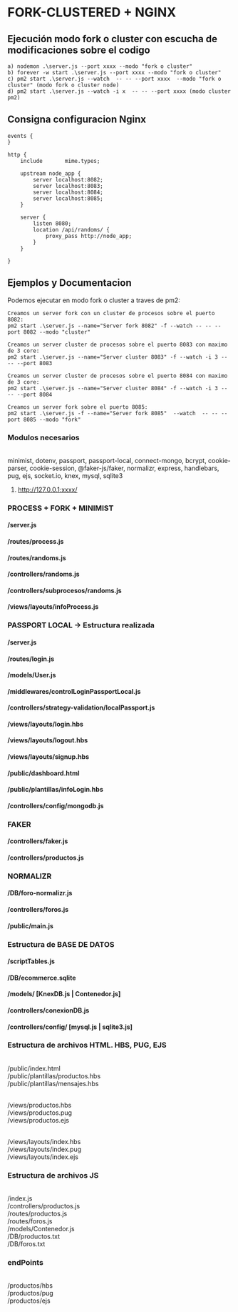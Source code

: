 # FORK-CLUSTERED + NGINX

## Ejecución modo fork o cluster con escucha de modificaciones sobre el codigo
```
a) nodemon .\server.js --port xxxx --modo "fork o cluster"
b) forever -w start .\server.js --port xxxx --modo "fork o cluster"
c) pm2 start .\server.js --watch  -- -- --port xxxx  --modo "fork o cluster" (modo fork o cluster node)
d) pm2 start .\server.js --watch -i x  -- -- --port xxxx (modo cluster pm2)
```
## Consigna configuracion Nginx

```
events {
}

http {
    include       mime.types;

    upstream node_app {
        server localhost:8082;
        server localhost:8083;
        server localhost:8084;
        server localhost:8085;
    }

    server {
        listen 8080;
        location /api/randoms/ {
            proxy_pass http://node_app;
        }
    }

}
```
## Ejemplos y Documentacion
Podemos ejecutar en modo fork o cluster a traves de pm2:
```
Creamos un server fork con un cluster de procesos sobre el puerto 8082:
pm2 start .\server.js --name="Server fork 8082" -f --watch -- -- --port 8082 --modo "cluster"

Creamos un server cluster de procesos sobre el puerto 8083 con maximo de 3 core:
pm2 start .\server.js --name="Server cluster 8083" -f --watch -i 3 -- -- --port 8083 

Creamos un server cluster de procesos sobre el puerto 8084 con maximo de 3 core:
pm2 start .\server.js --name="Server cluster 8084" -f --watch -i 3 -- -- --port 8084 

Creamos un server fork sobre el puerto 8085:
pm2 start .\server.js -f --name="Server fork 8085"  --watch  -- -- --port 8085 --modo "fork"
```
### Modulos necesarios
<br> minimist, dotenv, passport, passport-local, connect-mongo, bcrypt, cookie-parser, cookie-session,  @faker-js/faker, normalizr, express, handlebars, pug, ejs, socket.io, knex, mysql, sqlite3

1) http://127.0.0.1:xxxx/

### PROCESS + FORK + MINIMIST 
#### /server.js
#### /routes/process.js
#### /routes/randoms.js
#### /controllers/randoms.js
#### /controllers/subprocesos/randoms.js
#### /views/layouts/infoProcess.js


### PASSPORT LOCAL -> Estructura realizada
#### /server.js
#### /routes/login.js
#### /models/User.js
#### /middlewares/controlLoginPassportLocal.js
#### /controllers/strategy-validation/localPassport.js
#### /views/layouts/login.hbs
#### /views/layouts/logout.hbs
#### /views/layouts/signup.hbs
#### /public/dashboard.html
#### /public/plantillas/infoLogin.hbs
#### /controllers/config/mongodb.js

### FAKER
#### /controllers/faker.js
#### /controllers/productos.js

### NORMALIZR
#### /DB/foro-normalizr.js
#### /controllers/foros.js
#### /public/main.js

### Estructura de BASE DE DATOS
#### /scriptTables.js
#### /DB/ecommerce.sqlite
#### /models/ [KnexDB.js | Contenedor.js]
#### /controllers/conexionDB.js
#### /controllers/config/ [mysql.js | sqlite3.js]




### Estructura de archivos HTML. HBS, PUG, EJS

<br> /public/index.html
<br> /public/plantillas/productos.hbs
<br> /public/plantillas/mensajes.hbs

<br> /views/productos.hbs
<br> /views/productos.pug
<br> /views/productos.ejs

<br> /views/layouts/index.hbs
<br> /views/layouts/index.pug
<br> /views/layouts/index.ejs

### Estructura de archivos JS
<br>/index.js
<br>/controllers/productos.js
<br>/routes/productos.js
<br>/routes/foros.js
<br>/models/Contenedor.js
<br>/DB/productos.txt
<br>/DB/foros.txt

### endPoints
<br>/productos/hbs
<br>/productos/pug
<br>/productos/ejs

